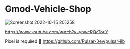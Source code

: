 # Gmod-Vehicle-Shop

![Screenshot 2022-10-15 205258](https://user-images.githubusercontent.com/62381889/196005436-2a2031b6-48c0-40b7-8951-359bda705ff6.png)

https://www.youtube.com/watch?v=ynwcRQcTouY

Pixel is required 🥰
https://github.com/Pulsar-Dev/pulsar-lib
